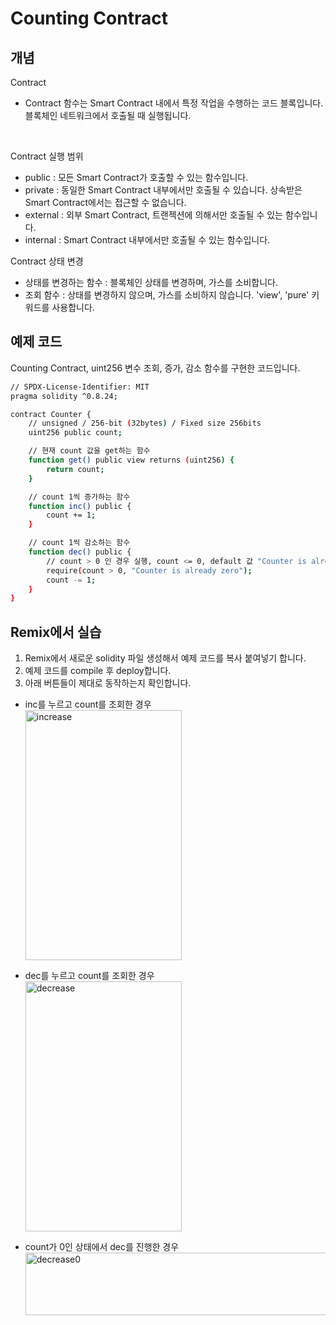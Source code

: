 # Counting Contract

## 개념
Contract
- Contract 함수는 Smart Contract 내에서 특정 작업을 수행하는 코드 블록입니다. 블록체인 네트워크에서 호출될 때 실행됩니다.<br>
</br>

Contract 실행 범위 
- public : 모든 Smart Contract가 호출할 수 있는 함수입니다. </br>
- private : 동일한 Smart Contract 내부에서만 호출될 수 있습니다. 상속받은 Smart Contract에서는 접근할 수 없습니다. </br>
- external : 외부 Smart Contract, 트랜젝션에 의해서만 호출될 수 있는 함수입니다. </br>
- internal : Smart Contract 내부에서만 호출될 수 있는 함수입니다. </br>

Contract 상태 변경 
- 상태를 변경하는 함수 : 블록체인 상태를 변경하며, 가스를 소비합니다.
- 조회 함수 : 상태를 변경하지 않으며, 가스를 소비하지 않습니다. 'view', 'pure' 키워드를 사용합니다.

## 예제 코드
Counting Contract, uint256 변수 조회, 증가, 감소 함수를 구현한 코드입니다.
```bash
// SPDX-License-Identifier: MIT
pragma solidity ^0.8.24;

contract Counter {
    // unsigned / 256-bit (32bytes) / Fixed size 256bits
    uint256 public count;

    // 현재 count 값을 get하는 함수 
    function get() public view returns (uint256) {
        return count;
    }

    // count 1씩 증가하는 함수 
    function inc() public {
        count += 1;
    }

    // count 1씩 감소하는 함수
    function dec() public {
        // count > 0 인 경우 실행, count <= 0, default 값 "Counter is already zero" 출력
        require(count > 0, "Counter is already zero");
        count -= 1;
    }
} 
```

## Remix에서 실습 
1. Remix에서 새로운 solidity 파일 생성해서 예제 코드를 복사 붙여넣기 합니다.
2. 예제 코드를 compile 후 deploy합니다.
3. 아래 버튼들이 제대로 동작하는지 확인합니다.

- inc를 누르고 count를 조회한 경우 <br>
<img src= "https://github.com/Joon2000/Solidity-modules/blob/2df6a8bb21bf2699e53bd30dfda121710522eb74/images/countercontract/increase.png" width="250px" height="400px" 
  title="increase" alt="increase"><br/>
- dec를 누르고 count를 조회한 경우 <br>
<img src= "https://github.com/Joon2000/Solidity-modules/blob/2df6a8bb21bf2699e53bd30dfda121710522eb74/images/countercontract/decrease.png" width="250px" height="400px" 
  title="decrease" alt="decrease"><br/>

- count가 0인 상태에서 dec를 진행한 경우<br>
<img src= "https://github.com/Joon2000/Solidity-modules/blob/2df6a8bb21bf2699e53bd30dfda121710522eb74/images/countercontract/deccount0.png" width="1000px" height="100px" 
  title="decrease0" alt="decrease0"><br/>
